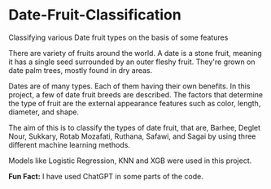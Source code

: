 # Date-Fruit-Classification
Classifying various Date fruit types on the basis of some features 

There are variety of fruits around the world. A date is a stone fruit, meaning it has a single seed surrounded by an outer fleshy fruit. They're grown on date palm trees, mostly found in dry areas.

Dates are of many types. Each of them having their own benefits. In this project, a few of date fruit breeds are described. The factors that determine the type of fruit are the external appearance features such as color, length, diameter, and shape.

The aim of this is to classify the types of date fruit, that are, Barhee, Deglet Nour, Sukkary, Rotab Mozafati, Ruthana, Safawi, and Sagai by using three different machine learning methods.

Models like Logistic Regression, KNN and XGB were used in this project.

__Fun Fact:__ I have used ChatGPT in some parts of the code.

